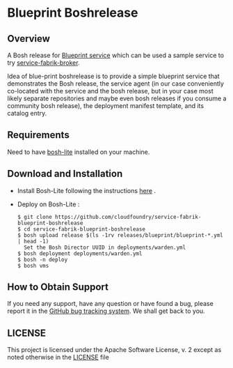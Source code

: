 # Blueprint Boshrelease

## Overview

A Bosh release for [Blueprint service](https://github.com/cloudfoundry/service-fabrik-blueprint-service) which can be used a sample service to try [service-fabrik-broker](https://github.com/cloudfoundry/service-fabrik-broker).

Idea of blue-print boshrelease is to provide a simple blueprint service that demonstrates the Bosh release, the service agent (in our case conveniently co-located with the service and the bosh release, but in your case most likely separate repositories and maybe even bosh releases if you consume a community bosh release), the deployment manifest template, and its catalog entry.

## Requirements

 Need to have [bosh-lite](https://bosh.io/docs/bosh-lite.html) installed on your machine.

## Download and Installation

 - Install Bosh-Lite following the instructions [here](https://bosh.io/docs/bosh-lite/#install) .
 - Deploy on Bosh-Lite :
   
   ```
   $ git clone https://github.com/cloudfoundry/service-fabrik-blueprint-boshrelease
   $ cd service-fabrik-blueprint-boshrelease
   $ bosh upload release $(ls -1rv releases/blueprint/blueprint-*.yml | head -1)
     Set the Bosh Director UUID in deployments/warden.yml
   $ bosh deployment deployments/warden.yml
   $ bosh -n deploy
   $ bosh vms
   ```

## How to Obtain Support

 If you need any support, have any question or have found a bug, please report it in the [GitHub bug tracking system](https://github.com/cloudfoundry/service-fabrik-blueprint-boshrelease/issues). We shall get back to you.


## LICENSE

This project is licensed under the Apache Software License, v. 2 except as noted otherwise in the [LICENSE](LICENSE) file
